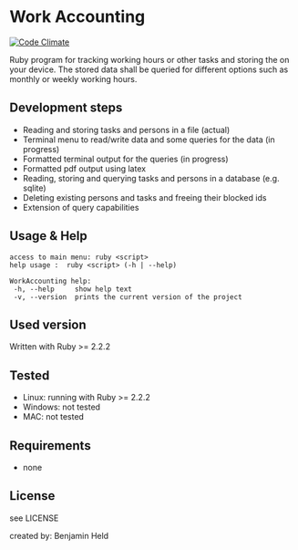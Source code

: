 # Work Accounting
[![Code Climate](https://codeclimate.com/github/SettRaziel/time_accounting/badges/gpa.svg)](https://codeclimate.com/github/SettRaziel/time_accounting)

Ruby program for tracking working hours or other tasks and storing the on your
device. The stored data shall be queried for different options such as
monthly or weekly working hours.

## Development steps
* Reading and storing tasks and persons in a file (actual)
* Terminal menu to read/write data and some queries for the data (in progress)
* Formatted terminal output for the queries (in progress)
* Formatted pdf output using latex
* Reading, storing and querying tasks and persons in a database (e.g. sqlite)
* Deleting existing persons and tasks and freeing their blocked ids
* Extension of query capabilities

## Usage & Help
```
access to main menu: ruby <script>
help usage :  ruby <script> (-h | --help)

WorkAccounting help:
 -h, --help     show help text
 -v, --version  prints the current version of the project
```

## Used version
Written with Ruby >= 2.2.2

## Tested
* Linux: running with Ruby >= 2.2.2
* Windows: not tested
* MAC: not tested

## Requirements
* none

## License
see LICENSE

created by: Benjamin Held
